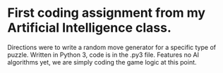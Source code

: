 # First coding assignment from my Artificial Intelligence class.
Directions were to write a random move generator for a specific type of puzzle. Written in Python 3, code is in the .py3 file. Features no AI algorithms yet, we are simply coding the game logic at this point.
